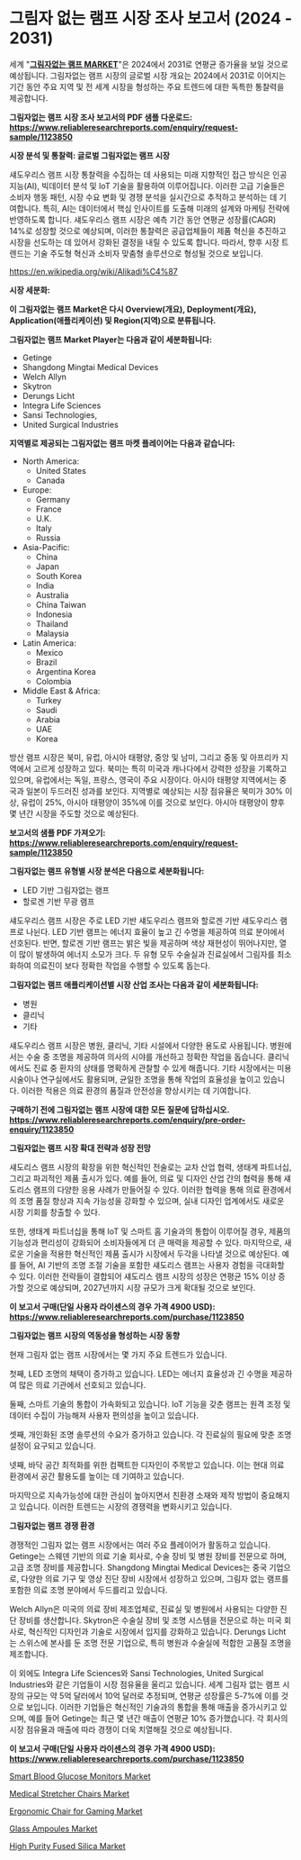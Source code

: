 <p><h1>그림자 없는 램프 시장 조사 보고서 (2024 - 2031)</h1></p><p>세계 "<strong><a href="https://www.reliableresearchreports.com/shadowless-lamps-r1123850?utm_campaign=106&utm_medium=8&utm_source=Github&utm_content=ia&utm_term=16112024&utm_id=shadowless-lamps">그림자없는 램프 MARKET</a></strong>"은 2024에서 2031로 연평균 증가율을 보일 것으로 예상됩니다. 그림자없는 램프 시장의 글로벌 시장 개요는 2024에서 2031로 이어지는 기간 동안 주요 지역 및 전 세계 시장을 형성하는 주요 트렌드에 대한 독특한 통찰력을 제공합니다.</p>
<p><strong>그림자없는 램프 시장 조사 보고서의 PDF 샘플 다운로드: <a href="https://www.reliableresearchreports.com/enquiry/request-sample/1123850?utm_campaign=106&utm_medium=8&utm_source=Github&utm_content=ia&utm_term=16112024&utm_id=shadowless-lamps">https://www.reliableresearchreports.com/enquiry/request-sample/1123850</a></strong></p>
<p><strong>시장 분석 및 통찰력: 글로벌 그림자없는 램프 시장</strong></p>
<p><p>섀도우리스 램프 시장 통찰력을 수집하는 데 사용되는 미래 지향적인 접근 방식은 인공지능(AI), 빅데이터 분석 및 IoT 기술을 활용하여 이루어집니다. 이러한 고급 기술들은 소비자 행동 패턴, 시장 수요 변화 및 경쟁 분석을 실시간으로 추적하고 분석하는 데 기여합니다. 특히, AI는 데이터에서 핵심 인사이트를 도출해 미래의 설계와 마케팅 전략에 반영하도록 합니다. 섀도우리스 램프 시장은 예측 기간 동안 연평균 성장률(CAGR) 14%로 성장할 것으로 예상되며, 이러한 통찰력은 공급업체들이 제품 혁신을 추진하고 시장을 선도하는 데 있어서 강화된 결정을 내릴 수 있도록 합니다. 따라서, 향후 시장 트렌드는 기술 주도형 혁신과 소비자 맞춤형 솔루션으로 형성될 것으로 보입니다.</p></p>
<p><a href="%7CAUTHORITHY_DOMAIN_URL%7C?utm_campaign=106&utm_medium=8&utm_source=Github&utm_content=ia&utm_term=16112024&utm_id=shadowless-lamps">https://en.wikipedia.org/wiki/Alikadi%C4%87</a></p>
<p><strong>시장 세분화:</strong></p>
<p><strong>이 그림자없는 램프 Market은 다시 Overview(개요), Deployment(개요), Application(애플리케이션) 및 Region(지역)으로 분류됩니다.</strong></p>
<p><strong>그림자없는 램프 Market Player는 다음과 같이 세분화됩니다:</strong></p>
<p><ul><li>Getinge</li><li>Shangdong Mingtai Medical Devices</li><li>Welch Allyn</li><li>Skytron</li><li>Derungs Licht</li><li>Integra Life Sciences</li><li>Sansi Technologies,</li><li>United Surgical Industries</li></ul></p>
<p><strong>지역별로 제공되는 그림자없는 램프 마켓 플레이어는 다음과 같습니다:</strong></p>
<p><ul>
    <li>
        North America:
        <ul>
            <li>United States</li>
            <li>Canada</li>
        </ul>
    </li>
    <li>
        Europe:
        <ul>
            <li>Germany</li>
            <li>France</li>
            <li>U.K.</li>
            <li>Italy</li>
            <li>Russia</li>
        </ul>
    </li>
    <li>
        Asia-Pacific:
        <ul>
            <li>China</li>
            <li>Japan</li>
            <li>South Korea</li>
            <li>India</li>
            <li>Australia</li>
            <li>China Taiwan</li>
            <li>Indonesia</li>
            <li>Thailand</li>
            <li>Malaysia</li>
        </ul>
    </li>
    <li>
        Latin America:
        <ul>
            <li>Mexico</li>
            <li>Brazil</li>
            <li>Argentina Korea</li>
            <li>Colombia</li>
        </ul>
    </li>
    <li>
        Middle East & Africa:
        <ul>
            <li>Turkey</li>
            <li>Saudi</li>
            <li>Arabia</li>
            <li>UAE</li>
            <li>Korea</li>
        </ul>
    </li>
    </ul></p>
<p><p>방산 램프 시장은 북미, 유럽, 아시아 태평양, 중앙 및 남미, 그리고 중동 및 아프리카 지역에서 고르게 성장하고 있다. 북미는 특히 미국과 캐나다에서 강력한 성장을 기록하고 있으며, 유럽에서는 독일, 프랑스, 영국이 주요 시장이다. 아시아 태평양 지역에서는 중국과 일본이 두드러진 성과를 보인다. 지역별로 예상되는 시장 점유율은 북미가 30% 이상, 유럽이 25%, 아시아 태평양이 35%에 이를 것으로 보인다. 아시아 태평양이 향후 몇 년간 시장을 주도할 것으로 예상된다.</p></p>
<p><strong>보고서의 샘플 PDF 가져오기: <a href="https://www.reliableresearchreports.com/enquiry/request-sample/1123850?utm_campaign=106&utm_medium=8&utm_source=Github&utm_content=ia&utm_term=16112024&utm_id=shadowless-lamps">https://www.reliableresearchreports.com/enquiry/request-sample/1123850</a></strong></p>
<p><strong>그림자없는 램프 유형별 시장 분석은 다음으로 세분화됩니다:</strong></p>
<p><ul><li>LED 기반 그림자없는 램프</li><li>할로겐 기반 무광 램프</li></ul></p>
<p><p>섀도우리스 램프 시장은 주로 LED 기반 섀도우리스 램프와 할로겐 기반 섀도우리스 램프로 나뉜다. LED 기반 램프는 에너지 효율이 높고 긴 수명을 제공하여 의료 분야에서 선호된다. 반면, 할로겐 기반 램프는 밝은 빛을 제공하며 색상 재현성이 뛰어나지만, 열이 많이 발생하여 에너지 소모가 크다. 두 유형 모두 수술실과 진료실에서 그림자를 최소화하여 의료진이 보다 정확한 작업을 수행할 수 있도록 돕는다.</p></p>
<p><strong>그림자없는 램프 애플리케이션별 시장 산업 조사는 다음과 같이 세분화됩니다:</strong></p>
<p><ul><li>병원</li><li>클리닉</li><li>기타</li></ul></p>
<p><p>섀도우리스 램프 시장은 병원, 클리닉, 기타 시설에서 다양한 용도로 사용됩니다. 병원에서는 수술 중 조명을 제공하여 의사의 시야를 개선하고 정확한 작업을 돕습니다. 클리닉에서도 진료 중 환자의 상태를 명확하게 관찰할 수 있게 해줍니다. 기타 시장에서는 미용 시술이나 연구실에서도 활용되며, 균일한 조명을 통해 작업의 효율성을 높이고 있습니다. 이러한 적용은 의료 환경의 품질과 안전성을 향상시키는 데 기여합니다.</p></p>
<p><strong>구매하기 전에 그림자없는 램프 시장에 대한 모든 질문에 답하십시오. <a href="https://www.reliableresearchreports.com/enquiry/pre-order-enquiry/1123850?utm_campaign=106&utm_medium=8&utm_source=Github&utm_content=ia&utm_term=16112024&utm_id=shadowless-lamps">https://www.reliableresearchreports.com/enquiry/pre-order-enquiry/1123850</a></strong></p>
<p><strong>그림자없는 램프 시장 확대 전략과 성장 전망</strong></p>
<p><p>섀도리스 램프 시장의 확장을 위한 혁신적인 전술로는 교차 산업 협력, 생태계 파트너십, 그리고 파괴적인 제품 출시가 있다. 예를 들어, 의료 및 디자인 산업 간의 협력을 통해 섀도리스 램프의 다양한 응용 사례가 만들어질 수 있다. 이러한 협력을 통해 의료 환경에서의 조명 품질 향상과 지속 가능성을 강화할 수 있으며, 실내 디자인 업계에서도 새로운 시장 기회를 창출할 수 있다. </p><p>또한, 생태계 파트너십을 통해 IoT 및 스마트 홈 기술과의 통합이 이루어질 경우, 제품의 기능성과 편리성이 강화되어 소비자들에게 더 큰 매력을 제공할 수 있다. 마지막으로, 새로운 기술을 적용한 혁신적인 제품 출시가 시장에서 두각을 나타낼 것으로 예상된다. 예를 들어, AI 기반의 조명 조절 기술을 포함한 섀도리스 램프는 사용자 경험을 극대화할 수 있다. 이러한 전략들이 결합되어 섀도리스 램프 시장의 성장은 연평균 15% 이상 증가할 것으로 예상되며, 2027년까지 시장 규모가 크게 확대될 것으로 보인다.</p></p>
<p><strong>이 보고서 구매(단일 사용자 라이센스의 경우 가격 4900 USD): <a href="https://www.reliableresearchreports.com/purchase/1123850?utm_campaign=106&utm_medium=8&utm_source=Github&utm_content=ia&utm_term=16112024&utm_id=shadowless-lamps">https://www.reliableresearchreports.com/purchase/1123850</a></strong></p>
<p><strong>그림자없는 램프 시장의 역동성을 형성하는 시장 동향</strong></p>
<p><p>현재 그림자 없는 램프 시장에서는 몇 가지 주요 트렌드가 있습니다. </p><p>첫째, LED 조명의 채택이 증가하고 있습니다. LED는 에너지 효율성과 긴 수명을 제공하여 많은 의료 기관에서 선호되고 있습니다. </p><p>둘째, 스마트 기술의 통합이 가속화되고 있습니다. IoT 기능을 갖춘 램프는 원격 조정 및 데이터 수집이 가능해져 사용자 편의성을 높이고 있습니다. </p><p>셋째, 개인화된 조명 솔루션의 수요가 증가하고 있습니다. 각 진료실의 필요에 맞춘 조명 설정이 요구되고 있습니다. </p><p>넷째, 바닥 공간 최적화를 위한 컴팩트한 디자인이 주목받고 있습니다. 이는 현대 의료 환경에서 공간 활용도를 높이는 데 기여하고 있습니다. </p><p>마지막으로 지속가능성에 대한 관심이 높아지면서 친환경 소재와 제작 방법이 중요해지고 있습니다. 이러한 트렌드는 시장의 경쟁력을 변화시키고 있습니다.</p></p>
<p><strong>그림자없는 램프 경쟁 환경</strong></p>
<p><p>경쟁적인 그림자 없는 램프 시장에서는 여러 주요 플레이어가 활동하고 있습니다. Getinge는 스웨덴 기반의 의료 기술 회사로, 수술 장비 및 병원 장비를 전문으로 하며, 고급 조명 장비를 제공합니다. Shangdong Mingtai Medical Devices는 중국 기업으로, 다양한 의료 기구 및 영상 진단 장비 시장에서 성장하고 있으며, 그림자 없는 램프를 포함한 의료 조명 분야에서 두드를리고 있습니다.</p><p>Welch Allyn은 미국의 의료 장비 제조업체로, 진료실 및 병원에서 사용되는 다양한 진단 장비를 생산합니다. Skytron은 수술실 장비 및 조명 시스템을 전문으로 하는 미국 회사로, 혁신적인 디자인과 기술로 시장에서 입지를 강화하고 있습니다. Derungs Licht는 스위스에 본사를 둔 조명 전문 기업으로, 특히 병원과 수술실에 적합한 고품질 조명을 제조합니다.</p><p>이 외에도 Integra Life Sciences와 Sansi Technologies, United Surgical Industries와 같은 기업들이 시장 점유율을 울리고 있습니다. 세계 그림자 없는 램프 시장의 규모는 약 5억 달러에서 10억 달러로 추정되며, 연평균 성장률은 5-7%에 이를 것으로 보입니다. 이러한 기업들은 혁신적인 기술과의 통합을 통해 매출을 증가시키고 있으며, 예를 들어 Getinge는 최근 몇 년간 매출이 연평균 10% 증가했습니다. 각 회사의 시장 점유율과 매출에 따라 경쟁이 더욱 치열해질 것으로 예상됩니다.</p></p>
<p><strong>이 보고서 구매(단일 사용자 라이센스의 경우 가격 4900 USD): <a href="https://www.reliableresearchreports.com/purchase/1123850?utm_campaign=106&utm_medium=8&utm_source=Github&utm_content=ia&utm_term=16112024&utm_id=shadowless-lamps">https://www.reliableresearchreports.com/purchase/1123850</a></strong></p>
<p><p><a href="https://github.com/julyju69/Market-Research-Report-List-5/blob/main/smart-blood-glucose-monitors-market.md?utm_campaign=106&utm_medium=8&utm_source=Github&utm_content=ia&utm_term=16112024&utm_id=shadowless-lamps">Smart Blood Glucose Monitors Market</a></p><p><a href="https://github.com/nathandecarvalho/Market-Research-Report-List-5/blob/main/medical-stretcher-chairs-market.md?utm_campaign=106&utm_medium=8&utm_source=Github&utm_content=ia&utm_term=16112024&utm_id=shadowless-lamps">Medical Stretcher Chairs Market</a></p><p><a href="https://issuu.com/reportprime-2/docs/ergonomic-chair-for-gaming-market-s_380bdf856583c5?utm_campaign=106&utm_medium=8&utm_source=Github&utm_content=ia&utm_term=16112024&utm_id=shadowless-lamps">Ergonomic Chair for Gaming Market</a></p><p><a href="https://www.linkedin.com/pulse/emerging-trends-glass-ampoules-market-detailed-overview-applications-eholc?utm_campaign=106&utm_medium=8&utm_source=Github&utm_content=ia&utm_term=16112024&utm_id=shadowless-lamps">Glass Ampoules Market</a></p><p><a href="https://www.linkedin.com/pulse/high-purity-fused-silica-market-segmentation-geographical-regions-gkvcc?utm_campaign=106&utm_medium=8&utm_source=Github&utm_content=ia&utm_term=16112024&utm_id=shadowless-lamps">High Purity Fused Silica Market</a></p></p>